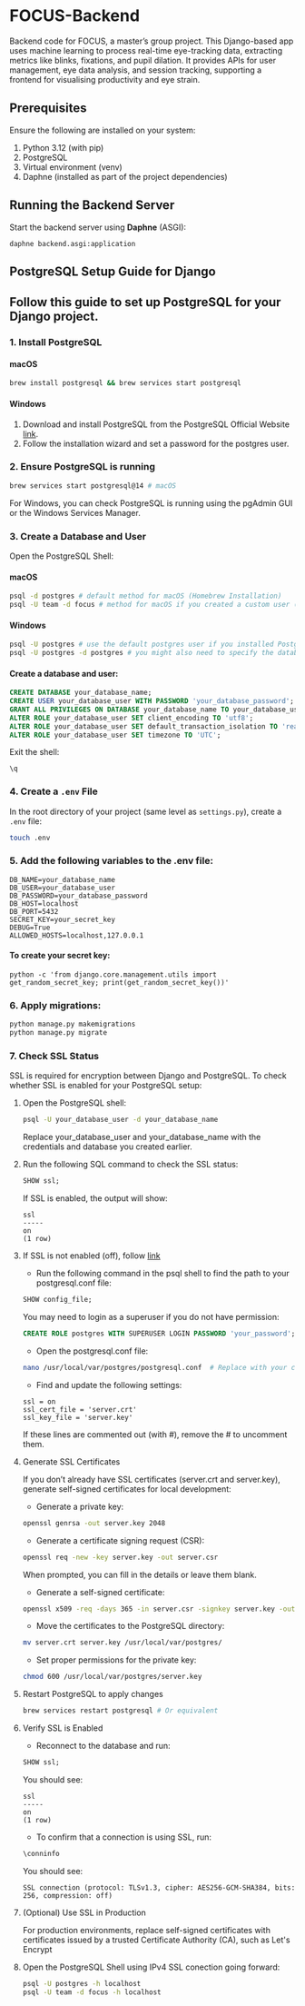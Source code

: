 # FOCUS-Backend
Backend code for FOCUS, a master’s group project. This Django-based app uses machine learning to process real-time eye-tracking data, extracting metrics like blinks, fixations, and pupil dilation. It provides APIs for user management, eye data analysis, and session tracking, supporting a frontend for visualising productivity and eye strain.


## Prerequisites
Ensure the following are installed on your system:

1. Python 3.12 (with pip)
2. PostgreSQL
3. Virtual environment (venv)
4. Daphne (installed as part of the project dependencies)


## Running the Backend Server
Start the backend server using **Daphne** (ASGI):

```
daphne backend.asgi:application
```


## PostgreSQL Setup Guide for Django
Follow this guide to set up PostgreSQL for your Django project.
---

### 1. Install PostgreSQL

#### macOS
```bash
brew install postgresql && brew services start postgresql
```

#### Windows
1. Download and install PostgreSQL from the PostgreSQL Official Website [link](https://www.postgresql.org/download/).
2. Follow the installation wizard and set a password for the postgres user.


### 2. Ensure PostgreSQL is running
```bash
brew services start postgresql@14 # macOS

```

For Windows, you can check PostgreSQL is running using the pgAdmin GUI or the Windows Services Manager.


### 3. Create a Database and User

Open the PostgreSQL Shell:

#### macOS
```bash 
psql -d postgres # default method for macOS (Homebrew Installation)
psql -U team -d focus # method for macOS if you created a custom user (e.g., team) and database (e.g., focus)
```

#### Windows
```bash 
psql -U postgres # use the default postgres user if you installed PostgreSQL via the PostgreSQL installer
psql -U postgres -d postgres # you might also need to specify the database
```

#### Create a database and user:
```sql
CREATE DATABASE your_database_name;
CREATE USER your_database_user WITH PASSWORD 'your_database_password';
GRANT ALL PRIVILEGES ON DATABASE your_database_name TO your_database_user;
ALTER ROLE your_database_user SET client_encoding TO 'utf8';
ALTER ROLE your_database_user SET default_transaction_isolation TO 'read committed';
ALTER ROLE your_database_user SET timezone TO 'UTC';
```

Exit the shell:
```
\q
```


### 4. Create a `.env` File

In the root directory of your project (same level as `settings.py`), create a `.env` file:
```bash
touch .env
```


### 5. Add the following variables to the .env file:

```
DB_NAME=your_database_name
DB_USER=your_database_user
DB_PASSWORD=your_database_password
DB_HOST=localhost
DB_PORT=5432
SECRET_KEY=your_secret_key
DEBUG=True
ALLOWED_HOSTS=localhost,127.0.0.1 
```


#### To create your secret key:
```
python -c 'from django.core.management.utils import get_random_secret_key; print(get_random_secret_key())'
```


### 6. Apply migrations:
```bash
python manage.py makemigrations
python manage.py migrate
```

### 7. Check SSL Status

SSL is required for encryption between Django and PostgreSQL. To check whether SSL is enabled for your PostgreSQL setup:

1. Open the PostgreSQL shell:
   ```bash
   psql -U your_database_user -d your_database_name
   ```

   Replace your_database_user and your_database_name with the credentials and database you created earlier.

2. Run the following SQL command to check the SSL status:
   ```sql
   SHOW ssl;
   ```
   
   If SSL is enabled, the output will show:
   ```
   ssl
   -----
   on
   (1 row)
   ```

3. If SSL is not enabled (off), follow [link](https://www.postgresql.org/docs/current/ssl-tcp.html)
   
   - Run the following command in the psql shell to find the path to your postgresql.conf file:
   ```sql
   SHOW config_file; 
   ```

   You may need to login as a superuser if you do not have permission:
   ```sql
   CREATE ROLE postgres WITH SUPERUSER LOGIN PASSWORD 'your_password'; 
   ```

   - Open the postgresql.conf file:
   ```bash
   nano /usr/local/var/postgres/postgresql.conf  # Replace with your config path
   ```

   - Find and update the following settings:
   ```plaintext
   ssl = on
   ssl_cert_file = 'server.crt'
   ssl_key_file = 'server.key'
   ```
   If these lines are commented out (with #), remove the # to uncomment them.

4. Generate SSL Certificates

    If you don’t already have SSL certificates (server.crt and server.key), generate self-signed certificates for local development:
   
   - Generate a private key:
   ```bash
   openssl genrsa -out server.key 2048
   ```

   - Generate a certificate signing request (CSR):
   ```bash
   openssl req -new -key server.key -out server.csr
   ```
   When prompted, you can fill in the details or leave them blank.

   - Generate a self-signed certificate:
   ```bash
   openssl x509 -req -days 365 -in server.csr -signkey server.key -out server.crt
   ```

   - Move the certificates to the PostgreSQL directory:
   ```bash
   mv server.crt server.key /usr/local/var/postgres/
   ```

   - Set proper permissions for the private key:
   ```bash
   chmod 600 /usr/local/var/postgres/server.key
   ```

5. Restart PostgreSQL to apply changes
   ```bash
   brew services restart postgresql # Or equivalent
   ```

6. Verify SSL is Enabled
   - Reconnect to the database and run:
   ```sql
   SHOW ssl;
   ```
   
   You should see:
   ```
   ssl
   -----
   on
   (1 row)
   ```

   - To confirm that a connection is using SSL, run:
   ```sql
   \conninfo
   ```

   You should see:
   ```
   SSL connection (protocol: TLSv1.3, cipher: AES256-GCM-SHA384, bits: 256, compression: off)
   ```

7. (Optional) Use SSL in Production

    For production environments, replace self-signed certificates with certificates issued by a trusted Certificate Authority (CA), such as Let's Encrypt


8. Open the PostgreSQL Shell using IPv4 SSL conection going forward:
    ```bash 
    psql -U postgres -h localhost
    psql -U team -d focus -h localhost
    ```

